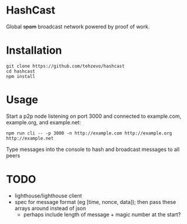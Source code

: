 # HashCast
Global ~~spam~~ broadcast network powered by proof of work.

# Installation
```
git clone https://github.com/tehzevo/hashcast
cd hashcast
npm install
```

# Usage
Start a p2p node listening on port 3000 and connected to example.com, example.org, and example.net:
```
npm run cli -- -p 3000 -n http://example.com http://example.org http://example.net
```
Type messages into the console to hash and broadcast messages to all peers

# TODO
* lighthouse/lighthouse client
* spec for message format (eg [time, nonce, data]); then pass these arrays around instead of json
  * perhaps include length of message + magic number at the start?
